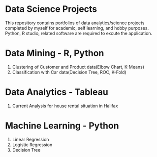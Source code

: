 # Data Science Projects
This repository contains portfolios of data analytics/science projects completed by myself for academic, self learning, and hobby purposes. Python, R studio, related software are required to excute the application.


# Data Mining - R, Python
1. Clustering of Customer and Product data(Elbow Chart, K-Means)
2. Classification with Car data(Decision Tree, ROC, K-Fold)

# Data Analytics - Tableau
1. Current Analysis for house rental situation in Halifax

# Machine Learning - Python
1. Linear Regression
2. Logistic Regression
3. Decision Tree
